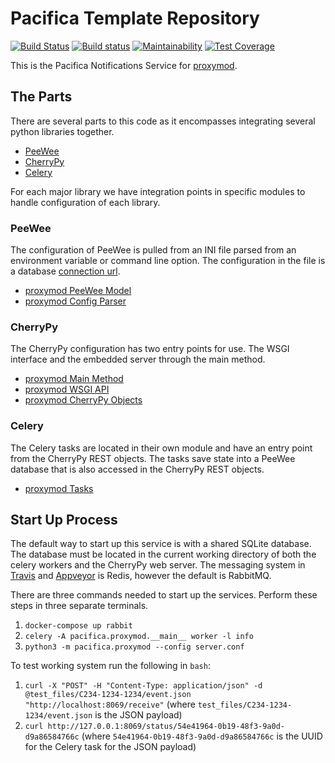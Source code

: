 # Pacifica Template Repository
[![Build Status](https://travis-ci.org/pacifica/pacifica-proxymod.svg?branch=master)](https://travis-ci.org/pacifica/pacifica-proxymod)
[![Build status](https://ci.appveyor.com/api/projects/status/eg2r1y37yvxi0b5p?svg=true)](https://ci.appveyor.com/project/dmlb2000/pacifica-proxymod)
[![Maintainability](https://api.codeclimate.com/v1/badges/f2dba248b1a7966e5a49/maintainability)](https://codeclimate.com/github/pacifica/pacifica-proxymod/maintainability)
[![Test Coverage](https://api.codeclimate.com/v1/badges/f2dba248b1a7966e5a49/test_coverage)](https://codeclimate.com/github/pacifica/pacifica-proxymod/test_coverage)

This is the Pacifica Notifications Service for [proxymod](https://github.com/IMMM-SFA/proxymod).

## The Parts

There are several parts to this code as it encompasses
integrating several python libraries together.

 * [PeeWee](http://docs.peewee-orm.com/en/latest/)
 * [CherryPy](https://cherrypy.org/)
 * [Celery](http://www.celeryproject.org/)

For each major library we have integration points in
specific modules to handle configuration of each library.

### PeeWee

The configuration of PeeWee is pulled from an INI file parsed
from an environment variable or command line option. The
configuration in the file is a database
[connection url](http://docs.peewee-orm.com/en/latest/peewee/database.html#connecting-using-a-database-url).

 * [proxymod PeeWee Model](pacifica/proxymod/__main__.py#L29)
 * [proxymod Config Parser](pacifica/proxymod/__main__.py#L25)

### CherryPy

The CherryPy configuration has two entry points for use. The
WSGI interface and the embedded server through the main
method.

 * [proxymod Main Method](pacifica/proxymod/__main__.py#L37-L69)
 * [proxymod WSGI API](pacifica/proxymod/__main__.py#L35)
 * [proxymod CherryPy Objects](pacifica/proxymod/__main__.py#33)

### Celery

The Celery tasks are located in their own module and have
an entry point from the CherryPy REST objects. The tasks
save state into a PeeWee database that is also accessed
in the CherryPy REST objects.

 * [proxymod Tasks](pacifica/proxymod/__main__.py#L31)

## Start Up Process

The default way to start up this service is with a shared
SQLite database. The database must be located in the
current working directory of both the celery workers and
the CherryPy web server. The messaging system in
[Travis](.travis.yml) and [Appveyor](appveyor.yml) is
Redis, however the default is RabbitMQ.

There are three commands needed to start up the services.
Perform these steps in three separate terminals.

 1. `docker-compose up rabbit`
 2. `celery -A pacifica.proxymod.__main__ worker -l info`
 3. `python3 -m pacifica.proxymod --config server.conf`

To test working system run the following in `bash`:

 1. `curl -X "POST" -H "Content-Type: application/json" -d @test_files/C234-1234-1234/event.json "http://localhost:8069/receive"` (where `test_files/C234-1234-1234/event.json` is the JSON payload)
 2. `curl http://127.0.0.1:8069/status/54e41964-0b19-48f3-9a0d-d9a86584766c` (where `54e41964-0b19-48f3-9a0d-d9a86584766c` is the UUID for the Celery task for the JSON payload)

